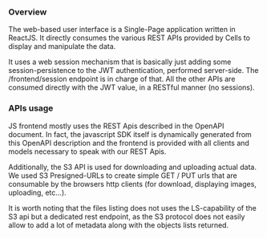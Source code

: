 ### Overview

The web-based user interface is a Single-Page application written in ReactJS. It directly consumes the various REST APIs provided by Cells to display and manipulate the data.

It uses a web session mechanism that is basically just adding some session-persistence to the JWT authentication, performed server-side. The /frontend/session endpoint is in charge of that. All the other APIs are consumed directly with the JWT value, in a RESTful manner (no sessions).

### APIs usage

JS frontend mostly uses the REST Apis described in the OpenAPI document. In fact, the javascript SDK itself is dynamically generated from this OpenAPI description and the frontend is provided with all clients and models necessary to speak with our REST Apis.

Additionally, the S3 API is used for downloading and uploading actual data. We used S3 Presigned-URLs to create simple GET / PUT urls that are consumable by the browsers http clients (for download, displaying images, uploading, etc...).

It is worth noting that the files listing does not uses the LS-capability of the S3 api but a dedicated rest endpoint, as the S3 protocol does not easily allow to add a lot of metadata along with the objects lists returned.